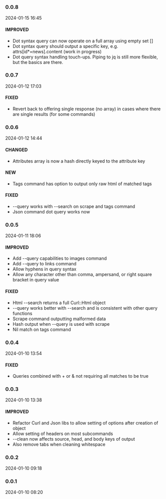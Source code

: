 ### 0.0.8

2024-01-15 16:45

#### IMPROVED

- Dot syntax query can now operate on a full array using empty set []
- Dot syntax query should output a specific key, e.g. attrs[id*=news].content (work in progress)
- Dot query syntax handling touch-ups. Piping to jq is still more flexible, but the basics are there.

### 0.0.7

2024-01-12 17:03

#### FIXED

- Revert back to offering single response (no array) in cases where there are single results (for some commands)

### 0.0.6

2024-01-12 14:44

#### CHANGED

- Attributes array is now a hash directly keyed to the attribute key

#### NEW

- Tags command has option to output only raw html of matched tags

#### FIXED

- --query works with --search on scrape and tags command
- Json command dot query works now

### 0.0.5

2024-01-11 18:06

#### IMPROVED

- Add --query capabilities to images command
- Add --query to links command
- Allow hyphens in query syntax
- Allow any character other than comma, ampersand, or right square bracket in query value

#### FIXED

- Html --search returns a full Curl::Html object
- --query works better with --search and is consistent with other query functions
- Scrape command outputting malformed data
- Hash output when --query is used with scrape
- Nil match on tags command

### 0.0.4

2024-01-10 13:54

#### FIXED

- Queries combined with + or & not requiring all matches to be true

### 0.0.3

2024-01-10 13:38

#### IMPROVED

- Refactor Curl and Json libs to allow setting of options after creation of object
- Allow setting of headers on most subcommands
- --clean now affects source, head, and body keys of output
- Also remove tabs when cleaning whitespace

### 0.0.2

2024-01-10 09:18

### 0.0.1

2024-01-10 08:20

